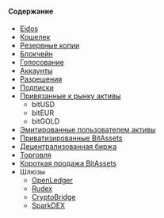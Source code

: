 #### Содержание

- [Eidos](introduction/eidos.md)
- [Кошелек](introduction/wallets.md)
- [Резервные копии](introduction/backups.md)
- [Блокчейн](introduction/blockchain.md)
- [Голосование](voting.md)
- [Аккаунты](accounts/general.md)
- [Разрешения](accounts/permissions.md)
- [Подписки](accounts/membership.md)
- [Привязанные к рынку активы](assets/mpa.md) 
    - bitUSD
    - bitEUR
    - bitGOLD
- [Эмитированные пользователем активы](assets/uia.md)
- [Приватизированные BitAssets](assets/privbitassets.md)
- [Децентрализованная биржа](dex/introduction.md)
- [Торговля](dex/trading.md)
- [Короткая продажа BitAssets](dex/shorting.md)
- Шлюзы 
    - [OpenLedger](gateways/openledger.md)
    - [Rudex](gateways/rudex.md)
    - [CryptoBridge](gateways/cryptobridge.md)
	- [SparkDEX](gateways/spark.md)